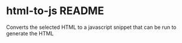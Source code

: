 # html-to-js README
Converts the selected HTML to a javascript snippet that can be run to generate the HTML